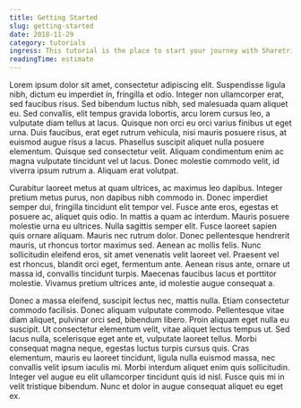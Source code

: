 ```yaml
---
title: Getting Started
slug: getting-started
date: 2018-11-29
category: tutorials
ingress: This tutorial is the place to start your journey with Sharetribe Flex.
readingTime: estimate
---
```


Lorem ipsum dolor sit amet, consectetur adipiscing elit. Suspendisse
ligula nibh, dictum eu imperdiet in, fringilla et odio. Integer non
ullamcorper erat, sed faucibus risus. Sed bibendum luctus nibh, sed
malesuada quam aliquet eu. Sed convallis, elit tempus gravida
lobortis, arcu lorem cursus leo, a vulputate diam tellus at
lacus. Quisque non orci eu orci varius finibus ut eget urna. Duis
faucibus, erat eget rutrum vehicula, nisi mauris posuere risus, at
euismod augue risus a lacus. Phasellus suscipit aliquet nulla posuere
elementum. Quisque sed consectetur velit. Aliquam condimentum enim ac
magna vulputate tincidunt vel ut lacus. Donec molestie commodo velit,
id viverra ipsum rutrum a. Aliquam erat volutpat.

Curabitur laoreet metus at quam ultrices, ac maximus leo
dapibus. Integer pretium metus purus, non dapibus nibh commodo
in. Donec imperdiet semper dui, fringilla tincidunt elit tempor
vel. Fusce ante eros, egestas et posuere ac, aliquet quis odio. In
mattis a quam ac interdum. Mauris posuere molestie urna eu
ultrices. Nulla sagittis semper elit. Fusce laoreet sapien quis ornare
aliquam. Mauris nec rutrum dolor. Donec pellentesque hendrerit mauris,
ut rhoncus tortor maximus sed. Aenean ac mollis felis. Nunc
sollicitudin eleifend eros, sit amet venenatis velit laoreet
vel. Praesent vel est rhoncus, blandit orci eget, fermentum
ante. Aenean risus ante, ornare ut massa id, convallis tincidunt
turpis. Maecenas faucibus lacus et porttitor molestie. Vivamus pretium
ultrices ante, id molestie augue consequat a.

Donec a massa eleifend, suscipit lectus nec, mattis nulla. Etiam
consectetur commodo facilisis. Donec aliquam vulputate
commodo. Pellentesque vitae diam aliquet, pulvinar orci sed, bibendum
libero. Proin aliquam eget nulla eu suscipit. Ut consectetur elementum
velit, vitae aliquet lectus tempus ut. Sed lacus nulla, scelerisque
eget ante et, vulputate laoreet tellus. Morbi consequat magna neque,
egestas luctus turpis cursus quis. Cras elementum, mauris eu laoreet
tincidunt, ligula nulla euismod massa, nec convallis velit ipsum
iaculis mi. Morbi interdum aliquet enim quis sollicitudin. Integer vel
augue eu elit ullamcorper tincidunt quis id nisl. Fusce quis mi in
velit tristique bibendum. Nunc et dolor in augue consequat aliquet eu
eget ex.
